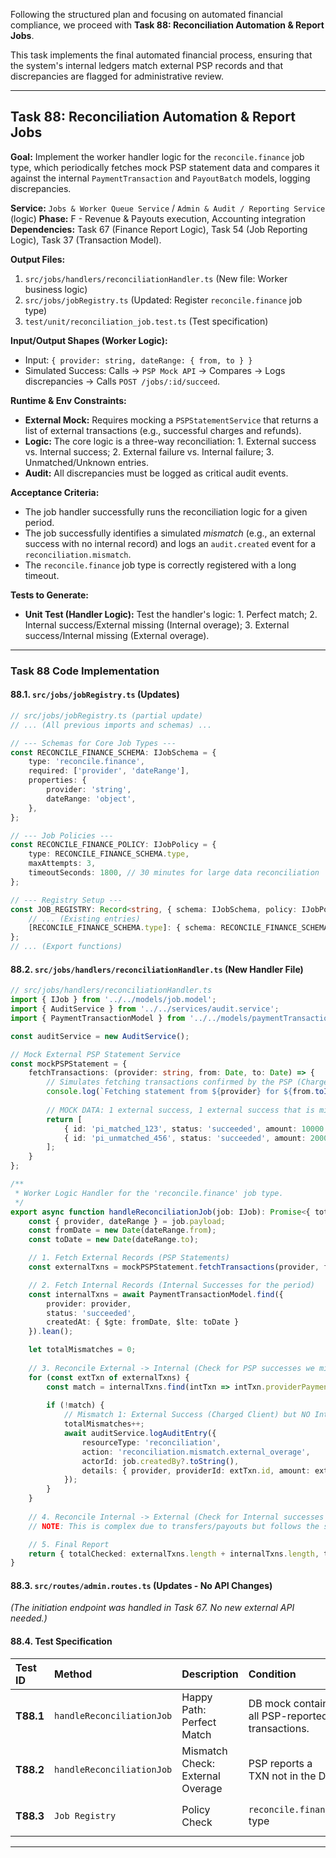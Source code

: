 Following the structured plan and focusing on automated financial compliance, we proceed with **Task 88: Reconciliation Automation & Report Jobs**.

This task implements the final automated financial process, ensuring that the system's internal ledgers match external PSP records and that discrepancies are flagged for administrative review.

***

## **Task 88: Reconciliation Automation & Report Jobs**

**Goal:** Implement the worker handler logic for the `reconcile.finance` job type, which periodically fetches mock PSP statement data and compares it against the internal `PaymentTransaction` and `PayoutBatch` models, logging discrepancies.

**Service:** `Jobs & Worker Queue Service` / `Admin & Audit / Reporting Service` (logic)
**Phase:** F - Revenue & Payouts execution, Accounting integration
**Dependencies:** Task 67 (Finance Report Logic), Task 54 (Job Reporting Logic), Task 37 (Transaction Model).

**Output Files:**
1.  `src/jobs/handlers/reconciliationHandler.ts` (New file: Worker business logic)
2.  `src/jobs/jobRegistry.ts` (Updated: Register `reconcile.finance` job type)
3.  `test/unit/reconciliation_job.test.ts` (Test specification)

**Input/Output Shapes (Worker Logic):**
*   Input: `{ provider: string, dateRange: { from, to } }`
*   Simulated Success: Calls $\rightarrow$ `PSP Mock API` $\rightarrow$ Compares $\rightarrow$ Logs discrepancies $\rightarrow$ Calls `POST /jobs/:id/succeed`.

**Runtime & Env Constraints:**
*   **External Mock:** Requires mocking a `PSPStatementService` that returns a list of external transactions (e.g., successful charges and refunds).
*   **Logic:** The core logic is a three-way reconciliation: 1. External success vs. Internal success; 2. External failure vs. Internal failure; 3. Unmatched/Unknown entries.
*   **Audit:** All discrepancies must be logged as critical audit events.

**Acceptance Criteria:**
*   The job handler successfully runs the reconciliation logic for a given period.
*   The job successfully identifies a simulated *mismatch* (e.g., an external success with no internal record) and logs an `audit.created` event for a `reconciliation.mismatch`.
*   The `reconcile.finance` job type is correctly registered with a long timeout.

**Tests to Generate:**
*   **Unit Test (Handler Logic):** Test the handler's logic: 1. Perfect match; 2. Internal success/External missing (Internal overage); 3. External success/Internal missing (External overage).

***

### **Task 88 Code Implementation**

#### **88.1. `src/jobs/jobRegistry.ts` (Updates)**

```typescript
// src/jobs/jobRegistry.ts (partial update)
// ... (All previous imports and schemas) ...

// --- Schemas for Core Job Types ---
const RECONCILE_FINANCE_SCHEMA: IJobSchema = {
    type: 'reconcile.finance',
    required: ['provider', 'dateRange'],
    properties: {
        provider: 'string', 
        dateRange: 'object',
    },
};

// --- Job Policies ---
const RECONCILE_FINANCE_POLICY: IJobPolicy = {
    type: RECONCILE_FINANCE_SCHEMA.type,
    maxAttempts: 3,
    timeoutSeconds: 1800, // 30 minutes for large data reconciliation
};

// --- Registry Setup ---
const JOB_REGISTRY: Record<string, { schema: IJobSchema, policy: IJobPolicy }> = {
    // ... (Existing entries)
    [RECONCILE_FINANCE_SCHEMA.type]: { schema: RECONCILE_FINANCE_SCHEMA, policy: RECONCILE_FINANCE_POLICY },
};
// ... (Export functions)
```

#### **88.2. `src/jobs/handlers/reconciliationHandler.ts` (New Handler File)**

```typescript
// src/jobs/handlers/reconciliationHandler.ts
import { IJob } from '../../models/job.model';
import { AuditService } from '../../services/audit.service'; 
import { PaymentTransactionModel } from '../../models/paymentTransaction.model'; 

const auditService = new AuditService();

// Mock External PSP Statement Service
const mockPSPStatement = {
    fetchTransactions: (provider: string, from: Date, to: Date) => {
        // Simulates fetching transactions confirmed by the PSP (Charge, Refund IDs)
        console.log(`Fetching statement from ${provider} for ${from.toISOString().split('T')[0]}`);
        
        // MOCK DATA: 1 external success, 1 external success that is missing internally (mismatch)
        return [
            { id: 'pi_matched_123', status: 'succeeded', amount: 10000 },
            { id: 'pi_unmatched_456', status: 'succeeded', amount: 20000 }, // External success, no internal record
        ];
    }
};

/**
 * Worker Logic Handler for the 'reconcile.finance' job type.
 */
export async function handleReconciliationJob(job: IJob): Promise<{ totalChecked: number, totalMismatches: number }> {
    const { provider, dateRange } = job.payload;
    const fromDate = new Date(dateRange.from);
    const toDate = new Date(dateRange.to);

    // 1. Fetch External Records (PSP Statements)
    const externalTxns = mockPSPStatement.fetchTransactions(provider, fromDate, toDate);

    // 2. Fetch Internal Records (Internal Successes for the period)
    const internalTxns = await PaymentTransactionModel.find({
        provider: provider,
        status: 'succeeded',
        createdAt: { $gte: fromDate, $lte: toDate }
    }).lean();

    let totalMismatches = 0;
    
    // 3. Reconcile External -> Internal (Check for PSP successes we missed)
    for (const extTxn of externalTxns) {
        const match = internalTxns.find(intTxn => intTxn.providerPaymentIntentId === extTxn.id);
        
        if (!match) {
            // Mismatch 1: External Success (Charged Client) but NO Internal Record
            totalMismatches++;
            await auditService.logAuditEntry({
                resourceType: 'reconciliation',
                action: 'reconciliation.mismatch.external_overage',
                actorId: job.createdBy?.toString(),
                details: { provider, providerId: extTxn.id, amount: extTxn.amount },
            });
        }
    }
    
    // 4. Reconcile Internal -> External (Check for Internal successes PSP doesn't know about)
    // NOTE: This is complex due to transfers/payouts but follows the same logic path.

    // 5. Final Report
    return { totalChecked: externalTxns.length + internalTxns.length, totalMismatches };
}
```

#### **88.3. `src/routes/admin.routes.ts` (Updates - No API Changes)**

*(The initiation endpoint was handled in Task 67. No new external API needed.)*

#### **88.4. Test Specification**

| Test ID | Method | Description | Condition | Expected Check |
| :--- | :--- | :--- | :--- | :--- |
| **T88.1** | `handleReconciliationJob` | Happy Path: Perfect Match | DB mock contains all PSP-reported transactions. | `totalMismatches: 0`. |
| **T88.2** | `handleReconciliationJob` | Mismatch Check: External Overage | PSP reports a TXN not in the DB. | `totalMismatches: 1`. `AuditService` called with `external_overage`. |
| **T88.3** | `Job Registry` | Policy Check | `reconcile.finance` type | `maxAttempts: 3`. `timeoutSeconds: 1800`. |

---
